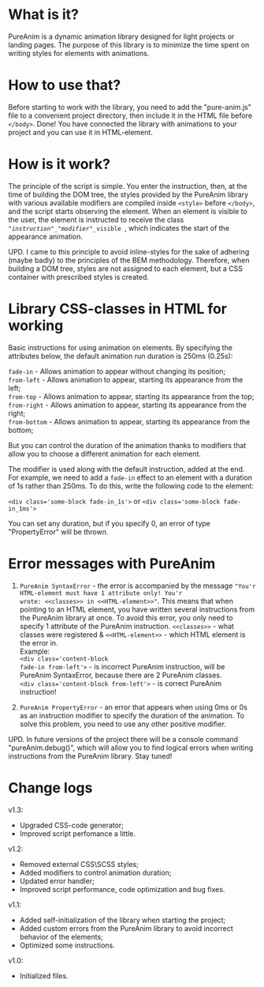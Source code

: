 # What is it?
PureAnim is a dynamic animation library designed for light projects or landing pages. The purpose of this library is to minimize the time spent on writing styles for elements with animations.
# How to use that?
Before starting to work with the library, you need to add the "pure-anim.js" file to a convenient project directory, then include it in the HTML file before <code>&lt;/body&gt;</code>. Done! You have connected the library with animations to your project and you can use it in HTML-element.
# How is it work?
The principle of the script is simple. You enter the instruction, then, at the time of building the DOM tree, the styles provided by the PureAnim library with various available modifiers are compiled inside <code>&lt;style&gt;</code> before <code>&lt;/body&gt;</code>, and the script starts observing the element. When an element is visible to the user, the element is instructed to receive the class <code> "*instruction*"_"*modifier*"_visible </code>, which indicates the start of the appearance animation.


UPD. I came to this principle to avoid inline-styles for the sake of adhering (maybe badly) to the principles of the BEM methodology. Therefore, when building a DOM tree, styles are not assigned to each element, but a CSS container with prescribed styles is created.
# Library CSS-classes in HTML for working
Basic instructions for using animation on elements. By specifying the attributes below, the default animation run duration is 250ms (0.25s):


<code>fade-in</code> - Allows animation to appear without changing its position;<br />
<code>from-left</code> - Allows animation to appear, starting its appearance from the left;<br />
<code>from-top</code> - Allows animation to appear, starting its appearance from the top;<br />
<code>from-right</code> - Allows animation to appear, starting its appearance from the right;<br />
<code>from-bottom</code> - Allows animation to appear, starting its appearance from the bottom;


But you can control the duration of the animation thanks to modifiers that allow you to choose a different animation for each element.


The modifier is used along with the default instruction, added at the end. For example, we need to add a <code>fade-in</code> effect to an element with a duration of 1s rather than 250ms. To do this, write the following code to the element:


<code>&lt;div class='some-block fade-in_1s'&gt;</code> or <code>&lt;div class='some-block fade-in_1ms'&gt;</code>


You can set any duration, but if you specify 0, an error of type "PropertyError" will be thrown.
# Error messages with PureAnim
1. <code>PureAnim SyntaxError</code> - the error is accompanied by the message <code>"You'r HTML-element must have 1 attribute only! You'r wrote: \<\<classes\>\> in \<\<HTML-element\>\>"</code>. This means that when pointing to an HTML element, you have written several instructions from the PureAnim library at once. To avoid this error, you only need to specify 1 attribute of the PureAnim instruction.
<code>\<\<classes\>\></code> - what classes were registered & <code>\<\<HTML-element\>\></code> - which HTML element is the error in.<br />
Example:<br />
<code>\<div class='content-block fade-in from-left'\></code> - is incorrect PureAnim instruction, will be PureAnim SyntaxError, because there are 2 PureAnim classes.<br />
<code>\<div class='content-block from-left'\></code> - is correct PureAnim instruction!
  
2. <code>PureAnim PropertyError</code> - an error that appears when using 0ms or 0s as an instruction modifier to specify the duration of the animation. To solve this problem, you need to use any other positive modifier.


UPD. In future versions of the project there will be a console command "pureAnim.debug()", which will allow you to find logical errors when writing instructions from the PureAnim library. Stay tuned!
# Change logs
v1.3:
- Upgraded CSS-code generator;
- Improved script perfomance a little.

v1.2:
- Removed external CSS\SCSS styles;
- Added modifiers to control animation duration;
- Updated error handler;
- Improved script performance, code optimization and bug fixes.

v1.1:
- Added self-initialization of the library when starting the project;
- Added custom errors from the PureAnim library to avoid incorrect behavior of the elements;
- Optimized some instructions.
  
v1.0:
- Initialized files.
